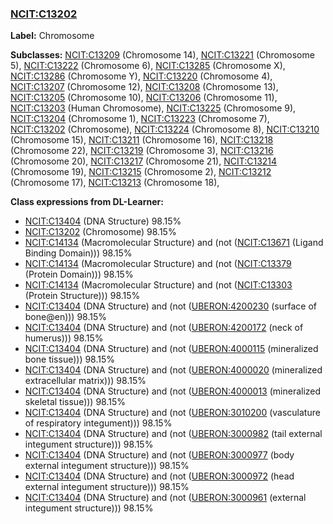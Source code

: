 
### [NCIT:C13202](http://purl.obolibrary.org/obo/NCIT_C13202)
**Label:** Chromosome

**Subclasses:** [NCIT:C13209](http://purl.obolibrary.org/obo/NCIT_C13209) (Chromosome 14), [NCIT:C13221](http://purl.obolibrary.org/obo/NCIT_C13221) (Chromosome 5), [NCIT:C13222](http://purl.obolibrary.org/obo/NCIT_C13222) (Chromosome 6), [NCIT:C13285](http://purl.obolibrary.org/obo/NCIT_C13285) (Chromosome X), [NCIT:C13286](http://purl.obolibrary.org/obo/NCIT_C13286) (Chromosome Y), [NCIT:C13220](http://purl.obolibrary.org/obo/NCIT_C13220) (Chromosome 4), [NCIT:C13207](http://purl.obolibrary.org/obo/NCIT_C13207) (Chromosome 12), [NCIT:C13208](http://purl.obolibrary.org/obo/NCIT_C13208) (Chromosome 13), [NCIT:C13205](http://purl.obolibrary.org/obo/NCIT_C13205) (Chromosome 10), [NCIT:C13206](http://purl.obolibrary.org/obo/NCIT_C13206) (Chromosome 11), [NCIT:C13203](http://purl.obolibrary.org/obo/NCIT_C13203) (Human Chromosome), [NCIT:C13225](http://purl.obolibrary.org/obo/NCIT_C13225) (Chromosome 9), [NCIT:C13204](http://purl.obolibrary.org/obo/NCIT_C13204) (Chromosome 1), [NCIT:C13223](http://purl.obolibrary.org/obo/NCIT_C13223) (Chromosome 7), [NCIT:C13202](http://purl.obolibrary.org/obo/NCIT_C13202) (Chromosome), [NCIT:C13224](http://purl.obolibrary.org/obo/NCIT_C13224) (Chromosome 8), [NCIT:C13210](http://purl.obolibrary.org/obo/NCIT_C13210) (Chromosome 15), [NCIT:C13211](http://purl.obolibrary.org/obo/NCIT_C13211) (Chromosome 16), [NCIT:C13218](http://purl.obolibrary.org/obo/NCIT_C13218) (Chromosome 22), [NCIT:C13219](http://purl.obolibrary.org/obo/NCIT_C13219) (Chromosome 3), [NCIT:C13216](http://purl.obolibrary.org/obo/NCIT_C13216) (Chromosome 20), [NCIT:C13217](http://purl.obolibrary.org/obo/NCIT_C13217) (Chromosome 21), [NCIT:C13214](http://purl.obolibrary.org/obo/NCIT_C13214) (Chromosome 19), [NCIT:C13215](http://purl.obolibrary.org/obo/NCIT_C13215) (Chromosome 2), [NCIT:C13212](http://purl.obolibrary.org/obo/NCIT_C13212) (Chromosome 17), [NCIT:C13213](http://purl.obolibrary.org/obo/NCIT_C13213) (Chromosome 18), 

**Class expressions from DL-Learner:**

- [NCIT:C13404](http://purl.obolibrary.org/obo/NCIT_C13404) (DNA Structure) 98.15%
- [NCIT:C13202](http://purl.obolibrary.org/obo/NCIT_C13202) (Chromosome) 98.15%
- [NCIT:C14134](http://purl.obolibrary.org/obo/NCIT_C14134) (Macromolecular Structure) and (not ([NCIT:C13671](http://purl.obolibrary.org/obo/NCIT_C13671) (Ligand Binding Domain))) 98.15%
- [NCIT:C14134](http://purl.obolibrary.org/obo/NCIT_C14134) (Macromolecular Structure) and (not ([NCIT:C13379](http://purl.obolibrary.org/obo/NCIT_C13379) (Protein Domain))) 98.15%
- [NCIT:C14134](http://purl.obolibrary.org/obo/NCIT_C14134) (Macromolecular Structure) and (not ([NCIT:C13303](http://purl.obolibrary.org/obo/NCIT_C13303) (Protein Structure))) 98.15%
- [NCIT:C13404](http://purl.obolibrary.org/obo/NCIT_C13404) (DNA Structure) and (not ([UBERON:4200230](http://purl.obolibrary.org/obo/UBERON_4200230) (surface of bone@en))) 98.15%
- [NCIT:C13404](http://purl.obolibrary.org/obo/NCIT_C13404) (DNA Structure) and (not ([UBERON:4200172](http://purl.obolibrary.org/obo/UBERON_4200172) (neck of humerus))) 98.15%
- [NCIT:C13404](http://purl.obolibrary.org/obo/NCIT_C13404) (DNA Structure) and (not ([UBERON:4000115](http://purl.obolibrary.org/obo/UBERON_4000115) (mineralized bone tissue))) 98.15%
- [NCIT:C13404](http://purl.obolibrary.org/obo/NCIT_C13404) (DNA Structure) and (not ([UBERON:4000020](http://purl.obolibrary.org/obo/UBERON_4000020) (mineralized extracellular matrix))) 98.15%
- [NCIT:C13404](http://purl.obolibrary.org/obo/NCIT_C13404) (DNA Structure) and (not ([UBERON:4000013](http://purl.obolibrary.org/obo/UBERON_4000013) (mineralized skeletal tissue))) 98.15%
- [NCIT:C13404](http://purl.obolibrary.org/obo/NCIT_C13404) (DNA Structure) and (not ([UBERON:3010200](http://purl.obolibrary.org/obo/UBERON_3010200) (vasculature of respiratory integument))) 98.15%
- [NCIT:C13404](http://purl.obolibrary.org/obo/NCIT_C13404) (DNA Structure) and (not ([UBERON:3000982](http://purl.obolibrary.org/obo/UBERON_3000982) (tail external integument structure))) 98.15%
- [NCIT:C13404](http://purl.obolibrary.org/obo/NCIT_C13404) (DNA Structure) and (not ([UBERON:3000977](http://purl.obolibrary.org/obo/UBERON_3000977) (body external integument structure))) 98.15%
- [NCIT:C13404](http://purl.obolibrary.org/obo/NCIT_C13404) (DNA Structure) and (not ([UBERON:3000972](http://purl.obolibrary.org/obo/UBERON_3000972) (head external integument structure))) 98.15%
- [NCIT:C13404](http://purl.obolibrary.org/obo/NCIT_C13404) (DNA Structure) and (not ([UBERON:3000961](http://purl.obolibrary.org/obo/UBERON_3000961) (external integument structure))) 98.15%


